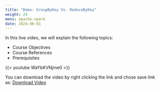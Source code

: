 ```yaml
---
title: "Demo: GroupByKey Vs. ReduceByKey"
weight: 24
menu: apache-spark
date: 2024-06-01
---
```


In this live video, we will explain the following topics:
- Course Objectives
- Course References
- Prerequisites

{{< youtube WaYbKVNjme0 >}}

You can download the video by right clicking the link and chose save link as: [Download Video](https://garage-education.s3.amazonaws.com/spark-course/Ch.04-24-Demo-GroupByKey-Vs-ReduceByKey.mp4)
